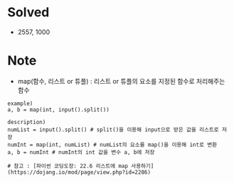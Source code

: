 # Solved
- 2557, 1000

# Note
- map(함수, 리스트 or 튜플) : 리스트 or 튜플의 요소를 지정된 함수로 처리해주는 함수

```
example)
a, b = map(int, input().split())
	
description)
numList = input().split() # split()을 이용해 input으로 받은 값을 리스트로 저장
numInt = map(int, numList) # numList의 요소를 map()을 이용해 int로 변환
a, b = numInt # numInt의 int 값을 변수 a, b에 저장

# 참고 : [파이썬 코딩도장: 22.6 리스트에 map 사용하기](https://dojang.io/mod/page/view.php?id=2286)
```
